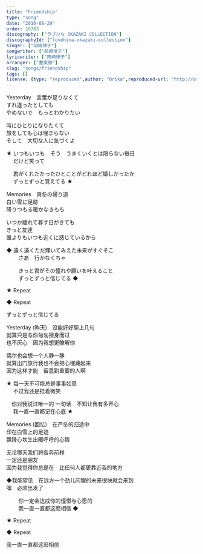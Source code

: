 ```yaml
---
title: "Friendship"
type: "song"
date: "2010-08-29"
order: 10703
discography: ["ラブひな OKAZAKI COLLECTION"]
discographyId: ["lovehina-okazaki-collection"]
singer: ["岡崎律子"]
songwriter: ["岡崎律子"]
lyricwriter: ["岡崎律子"]
arranger: ["重実徹"]
slug: "songs/friendship"
tags: []
license: {type: "reproduced",author: "Orika",reproduced-url: "http://orikamushi.myweb.hinet.net/",reproduced-website: "織歌蟲網站"}
---
```


Yesterday　言葉が足りなくて   
すれ違ったとしても   
やめないで　もっとわかりたい   
  
時にひとりになりたくて   
旅をしても心は埋まらない   
そして　大切な人に気づくよ   
  
★ いつもいつも　そう　うまくいくとは限らない毎日   
　 だけど笑って   
  
　 君がくれたたったひとことがどれほど嬉しかったか   
　 ずっとずっと覚えてる ★   
  
Memories　真冬の帰り道   
白い雪に足跡   
降りつもる暖かなきもち   
  
いつか離れて暮す日がきても   
きっと友達   
誰よりもいつも近くに感じているから   
  
◆ 遠く遠くただ輝いてみえた未来がすぐそこ   
　　 さあ　行かなくちゃ   
  
　　 きっと君がその憧れや願いを叶えること   
　　 ずっとずっと信じてる ◆   
  
★ Repeat   
  
◆ Repeat   
  
ずっとずっと信じてる  
  
Yesterday (昨天)　没能好好聊上几句   
就算只是与你匆匆擦身而过   
也不灰心　因为我想更瞭解你   
  
偶尔也会想一个人静一静   
就算出门旅行我也不会把心埋藏起来   
因为这样才能　留意到重要的人啊   
  
★ 每一天不可能总是事事如意   
　 不过我还是挂着微笑   
  
　你对我说过唯一的 一句话　不知让我有多开心   
　 我一直一直都记在心底 ★   
  
Memories (回忆)　在严冬的归途中   
印在白雪上的足迹   
飘降心坎生出暖呼呼的心情   
  
无论哪天我们将各奔前程   
一定还是朋友   
因为我觉得你总是在　比任何人都更靠近我的地方   
  
◆我能望见　在远方一个劲儿闪耀的未来很快就会来到   
嘿　必须出发了   
  
　　 你一定会达成你的憧憬与心愿的   
　　 我一直一直都这麽相信 ◆   
  
★ Repeat   
  
◆ Repeat   
  
我一直一直都这麽相信
